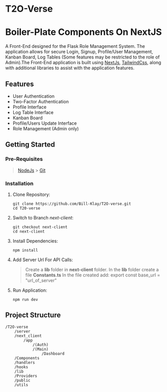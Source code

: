 # T2O-Verse

# Boiler-Plate Components On NextJS

A Front-End designed for the Flask Role Management System. The application allows for secure Login, Signup, Profile/User Management, Kanban Board, Log Tables (Some features may be restricted to the role of Admin).The Front-End application is built using [NextJs](https://nextjs.org/), [TailwindCss](https://tailwindcss.com/), along with additional libraries to assist with the application features.

## Features

- User Authentication
- Two-Factor Authentication
- Profile Interface
- Log Table Interface
- Kanban Board
- Profile/Users Update Interface
- Role Management (Admin only)

## Getting Started

### Pre-Requisites

> [NodeJs](https://nodejs.org/en) > [Git](https://git-scm.com/)

### Installation

1. Clone Repository:

   ```
   git clone https://github.com/Bill-Klay/T2O-verse.git
   cd T20-verse
   ```

2. Switch to Branch _next-client_:

   ```
   git checkout next-client
   cd next-client
   ```

3. Install Dependencies:
   ```
   npm install
   ```
4. Add Server Url For API Calls:

   > Create a **lib** folder in **next-client** folder.
   > In the **lib** folder create a file **Constants.ts**
   > In the file created add: export const base_url = "url_of_server"

5. Run Application:
   ```
   npm run dev
   ```

## Project Structure

```
/T2O-verse
    /server
    /next_client
        /app
            /(Auth)
            /(Main)
                /Dashboard
    /Components
    /handlers
    /hooks
    /lib
    /Providers
    /public
    /utils
```
